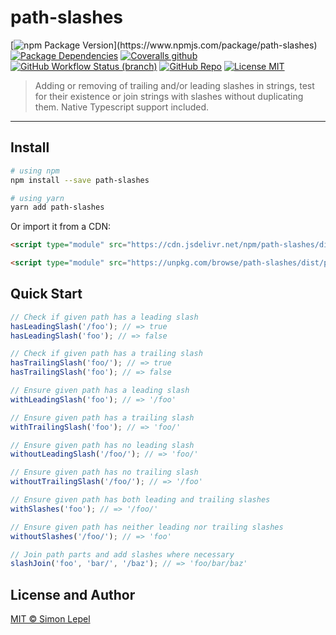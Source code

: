 # path-slashes

[![npm Package Version](https://img.shields.io/npm/v/path-slashes?)](https://www.npmjs.com/package/path-slashes)
[![Package Dependencies](https://img.shields.io/badge/deps-none-4cc552)](https://www.npmjs.com/package/path-slashes?activeTab=dependencies)
[![Coveralls github](https://img.shields.io/coveralls/github/simbo/path-slashes)](https://coveralls.io/github/simbo/path-slashes)
[![GitHub Workflow Status (branch)](https://img.shields.io/github/workflow/status/simbo/path-slashes/CI/master)](https://github.com/simbo/path-slashes/actions?query=workflow%3ACI)
[![GitHub Repo](https://img.shields.io/badge/repo-public-87ceeb)](https://github.com/simbo/path-slashes)
[![License MIT](https://img.shields.io/badge/license-MIT-4cc552)](http://simbo.mit-license.org/)

> Adding or removing of trailing and/or leading slashes in strings, test for
> their existence or join strings with slashes without duplicating them.
> Native Typescript support included.

---

## Install

```sh
# using npm
npm install --save path-slashes

# using yarn
yarn add path-slashes
```

Or import it from a CDN:

```html
<script type="module" src="https://cdn.jsdelivr.net/npm/path-slashes/dist/path-slashes.modern.js"></script>
```

```html
<script type="module" src="https://unpkg.com/browse/path-slashes/dist/path-slashes.modern.js"></script>
```

## Quick Start

```js
// Check if given path has a leading slash
hasLeadingSlash('/foo'); // => true
hasLeadingSlash('foo'); // => false

// Check if given path has a trailing slash
hasTrailingSlash('foo/'); // => true
hasTrailingSlash('foo'); // => false

// Ensure given path has a leading slash
withLeadingSlash('foo'); // => '/foo'

// Ensure given path has a trailing slash
withTrailingSlash('foo'); // => 'foo/'

// Ensure given path has no leading slash
withoutLeadingSlash('/foo/'); // => 'foo/'

// Ensure given path has no trailing slash
withoutTrailingSlash('/foo/'); // => '/foo'

// Ensure given path has both leading and trailing slashes
withSlashes('foo'); // => '/foo/'

// Ensure given path has neither leading nor trailing slashes
withoutSlashes('/foo/'); // => 'foo'

// Join path parts and add slashes where necessary
slashJoin('foo', 'bar/', '/baz'); // => 'foo/bar/baz'
```

## License and Author

[MIT &copy; Simon Lepel](http://simbo.mit-license.org/)
